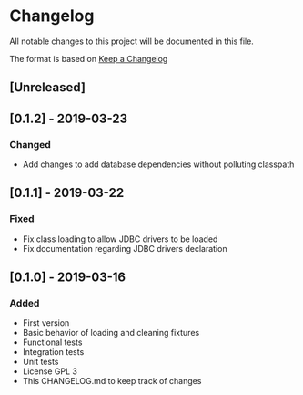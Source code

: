 # Changelog
All notable changes to this project will be documented in this file.

The format is based on [Keep a Changelog](https://keepachangelog.com/en/1.0.0/)

## [Unreleased]

## [0.1.2] - 2019-03-23
### Changed

- Add changes to add database dependencies without polluting classpath

## [0.1.1] - 2019-03-22
### Fixed

- Fix class loading to allow JDBC drivers to be loaded
- Fix documentation regarding JDBC drivers declaration

## [0.1.0] - 2019-03-16
### Added

- First version
- Basic behavior of loading and cleaning fixtures
- Functional tests
- Integration tests
- Unit tests
- License GPL 3
- This CHANGELOG.md to keep track of changes